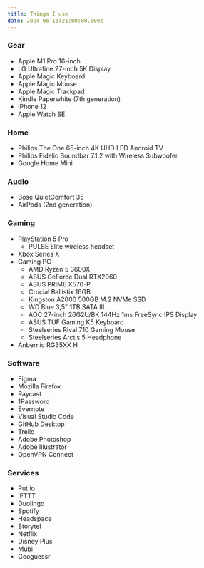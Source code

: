 ```yaml
---
title: Things I use
date: 2024-06-13T21:00:00.000Z
---
```


### Gear

* Apple M1 Pro 16-inch
* LG Ultrafine 27-inch 5K Display
* Apple Magic Keyboard
* Apple Magic Mouse
* Apple Magic Trackpad
* Kindle Paperwhite (7th generation)
* iPhone 12
* Apple Watch SE

### Home

* Philips The One 65-inch 4K UHD LED Android TV
* Philips Fidelio Soundbar 7.1.2 with Wireless Subwoofer
* Google Home Mini

### Audio

* Bose QuietComfort 35
* AirPods (2nd generation)

### Gaming

* PlayStation 5 Pro
  * PULSE Elite wireless headset
* Xbox Series X
* Gaming PC
  * AMD Ryzen 5 3600X
  * ASUS GeForce Dual RTX2060
  * ASUS PRIME X570-P
  * Crucial Ballistix 16GB
  * Kingston A2000 500GB M.2 NVMe SSD
  * WD Blue 3,5" 1TB SATA III
  * AOC 27-inch 26G2U/BK 144Hz 1ms FreeSync IPS Display
  * ASUS TUF Gaming K5 Keyboard
  * Steelseries Rival 710 Gaming Mouse
  * Steelseries Arctis 5 Headphone
* Anbernic RG35XX H

### Software

* Figma
* Mozilla Firefox
* Raycast
* 1Password
* Evernote
* Visual Studio Code
* GitHub Desktop
* Trello
* Adobe Photoshop
* Adobe Illustrator
* OpenVPN Connect

### Services

* Put.io
* IFTTT
* Duolingo
* Spotify
* Headspace
* Storytel
* Netflix
* Disney Plus
* Mubi
* Geoguessr
